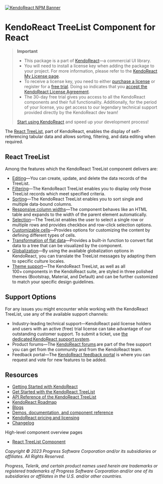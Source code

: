 <a href="https://www.telerik.com/kendo-react-ui?utm_medium=referral&utm_source=npm&utm_campaign=kendo-ui-react-trial-npm-treelist&utm_content=banner" target="_blank">
<img src="https://www.telerik.com/kendo-react-ui/components/npm-banner.svg" alt="KendoReact NPM Banner">
</a>

# KendoReact TreeList Component for React

> **Important**
> * This package is а part of [KendoReact](https://www.telerik.com/kendo-react-ui?utm_medium=referral&utm_source=npm&utm_campaign=kendo-ui-react-trial-npm-treelist)&mdash;a commercial UI library.
> * You will need to install a license key when adding the package to your project. For more information, please refer to the [KendoReact My License page](https://www.telerik.com/kendo-react-ui/components/my-license/?utm_medium=referral&utm_source=npm&utm_campaign=kendo-ui-react-trial-npm-treelist).
> * To receive a license key, you need to either [purchase a license](https://www.telerik.com/kendo-react-ui/pricing?utm_medium=referral&utm_source=npm&utm_campaign=kendo-ui-react-trial-npm-treelist) or register for a [free trial](https://www.telerik.com/try/kendo-react-ui?utm_medium=referral&utm_source=npm&utm_campaign=kendo-ui-react-trial-npm-treelist). Doing so indicates that you [accept the KendoReact License Agreement](https://www.telerik.com/purchase/license-agreement/progress-kendoreact?utm_medium=referral&utm_source=npm&utm_campaign=kendo-ui-react-trial-npm-treelist).
> * The 30-day free trial gives you access to all the KendoReact components and their full functionality. Additionally, for the period of your license, you get access to our legendary technical support provided directly by the KendoReact dev team!
>
> [Start using KendoReact](https://www.telerik.com/try/kendo-react-ui?utm_medium=referral&utm_source=npm&utm_campaign=kendo-ui-react-trial-npm-treelist) and speed up your development process!

The [React TreeList](https://www.telerik.com/kendo-react-ui/treelist), part of KendoReact, enables the display of self-referencing tabular data and allows sorting, filtering, and data editing when required.

## React TreeList

Among the features which the KendoReact TreeList component delivers are:

* [Editing](https://www.telerik.com/kendo-react-ui/components/treelist/editing/?utm_medium=referral&utm_source=npm&utm_campaign=kendo-ui-react-trial-npm-treelist)&mdash;You can create, update, and delete the data records of the TreeList.
* [Filtering](https://www.telerik.com/kendo-react-ui/components/treelist/filtering/?utm_medium=referral&utm_source=npm&utm_campaign=kendo-ui-react-trial-npm-treelist)&mdash;The KendoReact TreeList enables you to display only those TreeList records which meet specified criteria.
* [Sorting](https://www.telerik.com/kendo-react-ui/components/treelist/sorting/?utm_medium=referral&utm_source=npm&utm_campaign=kendo-ui-react-trial-npm-treelist)&mdash;The KendoReact TreeList enables you to sort single and multiple data-bound columns.
* [Responsive column widths](https://www.telerik.com/kendo-react-ui/components/treelist/column-widths/?utm_medium=referral&utm_source=npm&utm_campaign=kendo-ui-react-trial-npm-treelist)&mdash;The component behaves like an HTML table and expands to the width of the parent element automatically.
* [Selection](https://www.telerik.com/kendo-react-ui/components/treelist/selection/?utm_medium=referral&utm_source=npm&utm_campaign=kendo-ui-react-trial-npm-treelist)&mdash;The TreeList enables the user to select a single row or multiple rows and provides checkbox and row-click selection options.
* [Customizable cells](https://www.telerik.com/kendo-react-ui/components/treelist/cells/?utm_medium=referral&utm_source=npm&utm_campaign=kendo-ui-react-trial-npm-treelist)&mdash;Provides options for customizing the content by defining different types of cells.
* [Transformation of flat data](https://www.telerik.com/kendo-react-ui/components/treelist/flat-data/?utm_medium=referral&utm_source=npm&utm_campaign=kendo-ui-react-trial-npm-treelist)&mdash;Provides a built-in function to convert flat data to a tree that can be visualized by the component.
* [Globalization](https://www.telerik.com/kendo-react-ui/components/treelist/globalization/?utm_medium=referral&utm_source=npm&utm_campaign=kendo-ui-react-trial-npm-treelist)&mdash;By using the available globalization options in KendoReact, you can translate the TreeList messages by adapting them to specific culture locales.
* [Theme support](https://www.telerik.com/kendo-react-ui/components/styling/?utm_medium=referral&utm_source=npm&utm_campaign=kendo-ui-react-trial-npm-treelist)&mdash;The KendoReact TreeList, as well as all 100+ components in the KendoReact suite, are styled in three polished themes (Bootstrap, Material, and Default) and can be further customized to match your specific design guidelines.

## Support Options

For any issues you might encounter while working with the KendoReact TreeList, use any of the available support channels:

* Industry-leading technical support&mdash;KendoReact paid license holders and users with an active (free) trial license can take advantage of our outstanding customer support. To submit a ticket, use [the dedicated KendoReact support system](https://www.telerik.com/account/support-tickets?utm_medium=referral&utm_source=npm&utm_campaign=kendo-ui-react-trial-npm-treelist).
* Product forums&mdash;The [KendoReact forums](https://www.telerik.com/forums/kendo-ui-react?utm_medium=referral&utm_source=npm&utm_campaign=kendo-ui-react-trial-npm-treelist) are part of the free support you can get from the community and from the KendoReact team.
* Feedback portal&mdash;The [KendoReact feedback portal](https://feedback.telerik.com/kendo-react-ui?utm_medium=referral&utm_source=npm&utm_campaign=kendo-ui-react-trial-npm-treelist) is where you can request and vote for new features to be added.

## Resources

* [Getting Started with KendoReact](https://www.telerik.com/kendo-react-ui/components/getting-started/?utm_medium=referral&utm_source=npm&utm_campaign=kendo-ui-react-trial-npm-treelist)
* [Get Started with the KendoReact TreeList](https://www.telerik.com/kendo-react-ui/components/treelist/?utm_medium=referral&utm_source=npm&utm_campaign=kendo-ui-react-trial-npm-treelist)
* [API Reference of the KendoReact TreeList](https://www.telerik.com/kendo-react-ui/components/treelist/api/TreeListProps/?utm_medium=referral&utm_source=npm&utm_campaign=kendo-ui-react-trial-npm-treelist)
* [KendoReact Roadmap](https://www.telerik.com/support/whats-new/kendo-react-ui/roadmap?utm_medium=referral&utm_source=npm&utm_campaign=kendo-ui-react-trial-npm-treelist)
* [Blogs](https://www.telerik.com/blogs/tag/kendoreact?utm_medium=referral&utm_source=npm&utm_campaign=kendo-ui-react-trial-npm-treelist)
* [Demos, documentation, and component reference](https://www.telerik.com/kendo-react-ui/components/?utm_medium=referral&utm_source=npm&utm_campaign=kendo-ui-react-trial-npm-treelist)
* [KendoReact pricing and licensing](https://www.telerik.com/kendo-react-ui/pricing?utm_medium=referral&utm_source=npm&utm_campaign=kendo-ui-react-trial-npm-treelist)
* [Changelog](https://www.telerik.com/kendo-react-ui/components/changelogs/ui-for-react/?utm_medium=referral&utm_source=npm&utm_campaign=kendo-ui-react-trial-npm-treelist)

High-level component overview pages

* [React TreeList Component](https://www.telerik.com/kendo-react-ui/treelist)

*Copyright © 2023 Progress Software Corporation and/or its subsidiaries or affiliates. All Rights Reserved.*

*Progress, Telerik, and certain product names used herein are trademarks or registered trademarks of Progress Software Corporation and/or one of its subsidiaries or affiliates in the U.S. and/or other countries.*
